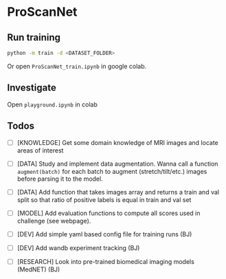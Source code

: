 # ProScanNet

## Run training
```bash
python -m train -d <DATASET_FOLDER>
```
Or open `ProScanNet_train.ipynb` in google colab.

## Investigate
Open `playground.ipynb` in colab

## Todos
- [ ] [KNOWLEDGE] Get some domain knowledge of MRI images and locate areas of interest
- [ ] [DATA] Study and implement data augmentation. Wanna call a function `augment(batch)` for each batch to augment (stretch/tilt/etc.) images before parsing it to the model.
- [ ] [DATA] Add function that takes images array and returns a train and val split so that ratio of positive labels is equal in train and val set
- [ ] [MODEL] Add evaluation functions to compute all scores used in challenge (see webpage).
- [ ] [DEV] Add simple yaml based config file for training runs (BJ)
- [ ] [DEV] Add wandb experiment tracking (BJ)
- [ ] [RESEARCH] Look into pre-trained biomedical imaging models (MedNET) (BJ)

